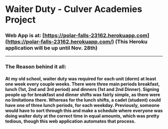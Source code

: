 # Waiter Duty - Culver Academies Project
### Web App is at: [https://polar-falls-23162.herokuapp.com](https://polar-falls-23162.herokuapp.com/) (This Heroku application will be up until Nov. 28th)
----
### The Reason behind it all:
#### At my old school, waiter duty was required for each unit (dorm) at least one week every couple weeks. There were three main periods breakfast, lunch (1st, 2nd and 3rd period) and dinners (1st and 2nd Dinner). Signing people up for breakfast and dinner shifts was fairly simple, as there were no limitations there. Whereas for the lunch shifts, a cadet (student) could have one of three lunch periods, for each weekday. Previously, someone would have to sort through this and make a schedule where everyone was doing waiter duty at the correct time in equal amounts, which was pretty tedious, though this web application automates that process.
